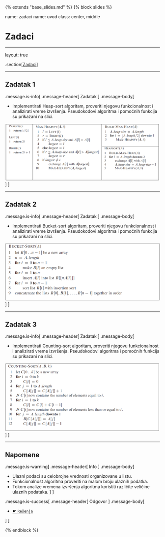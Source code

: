 {% extends "base_slides.md" %}
{% block slides %}

name: zadaci
name: uvod 
class: center, middle

# Zadaci

---
layout: true

.section[[Zadaci](#sadrzaj)]

---

## Zadatak 1

.message.is-info[
.message-header[
Zadatak
]
.message-body[
- Implementirati Heap-sort algoritam, proveriti njegovu funkcionalnost i analizirati vreme izvršenja. Pseudokodovi algoritma i pomoćnih funkcija su prikazani na slici.

![:scale 70%](img/z4/z4a.png)
]
]

---
## Zadatak 2

.message.is-info[
.message-header[
Zadatak
]
.message-body[
- Implementirati Bucket-sort algoritam, proveriti njegovu funkcionalnost i analizirati vreme izvršenja. Pseudokodovi algoritma i pomoćnih funkcija su prikazani na slici.

![:scale 70%](img/z4/z4b.png)
]
]

---
## Zadatak 3

.message.is-info[
.message-header[
Zadatak
]
.message-body[
- Implementirati Counting-sort algoritam, proveriti njegovu funkcionalnost i analizirati vreme izvršenja. Pseudokodovi algoritma i pomoćnih funkcija su prikazani na slici.

![:scale 50%](img/z4/z4c.png)
]
]

---
## Napomene 

.message.is-warning[
.message-header[
Info
]
.message-body[
- Ulazni podaci su celobrojne vrednosti organizovane u listu.
- Funkcionalnost algoritma proveriti na malom broju ulaznih podatka.
- Tokom analize vremena izvršenja algoritma koristiti različite veličine ulaznih podataka.
]
]

.message.is-success[
.message-header[
Odgovor
]
.message-body[

- <a target="_blank" rel="noopener noreferrer" href="../python-z4-resenja"> ☛ `Rešenja`</a>

]
]

{% endblock %}